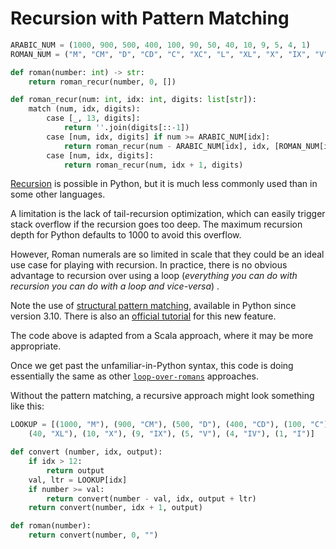 # Recursion with Pattern Matching

```python
ARABIC_NUM = (1000, 900, 500, 400, 100, 90, 50, 40, 10, 9, 5, 4, 1)
ROMAN_NUM = ("M", "CM", "D", "CD", "C", "XC", "L", "XL", "X", "IX", "V", "IV", "I")

def roman(number: int) -> str:
    return roman_recur(number, 0, [])

def roman_recur(num: int, idx: int, digits: list[str]):
    match (num, idx, digits):
        case [_, 13, digits]:
            return ''.join(digits[::-1])
        case [num, idx, digits] if num >= ARABIC_NUM[idx]:
            return roman_recur(num - ARABIC_NUM[idx], idx, [ROMAN_NUM[idx],] + digits)
        case [num, idx, digits]:
            return roman_recur(num, idx + 1, digits)
```

[Recursion][recursion] is possible in Python, but it is much less commonly used than in some other languages.

A limitation is the lack of tail-recursion optimization, which can easily trigger stack overflow if the recursion goes too deep.
The maximum recursion depth for Python defaults to 1000 to avoid this overflow.

However, Roman numerals are so limited in scale that they could be an ideal use case for playing with recursion.
In practice, there is no obvious advantage to recursion over using a loop (_everything you can do with recursion you can do with a loop and vice-versa_) .

Note the use of [structural pattern matching][pep-636], available in Python since version 3.10.
There is also an [official tutorial][structural-pattern-matching] for this new feature.

The code above is adapted from a Scala approach, where it may be more appropriate.

Once we get past the unfamiliar-in-Python syntax, this code is doing essentially the same as other [`loop-over-romans`][loop-over-romans] approaches.

Without the pattern matching, a recursive approach might look something like this:

```python
LOOKUP = [(1000, "M"), (900, "CM"), (500, "D"), (400, "CD"), (100, "C"), (90, "XC"), (50, "L"),
    (40, "XL"), (10, "X"), (9, "IX"), (5, "V"), (4, "IV"), (1, "I")]

def convert (number, idx, output):
    if idx > 12:
        return output
    val, ltr = LOOKUP[idx]
    if number >= val:
        return convert(number - val, idx, output + ltr)
    return convert(number, idx + 1, output)

def roman(number):
    return convert(number, 0, "")
```


[recursion]: https://diveintopython.org/learn/functions/recursion
[pep-636]: https://peps.python.org/pep-0636/
[structural-pattern-matching]: https://docs.python.org/3/tutorial/controlflow.html#match-statements
[loop-over-romans]: https://exercism.org/tracks/python/exercises/roman-numerals/approaches/loop-over-roman
